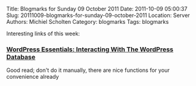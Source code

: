 Title: Blogmarks for Sunday 09 October 2011
Date: 2011-10-09 05:00:37
Slug: 20111009-blogmarks-for-sunday-09-october-2011
Location: Server
Authors: Michiel Scholten
Category: blogmarks
Tags: blogmarks

<p>Interesting links of this week:</p>
<h3><a href="http://wp.smashingmagazine.com/2011/09/21/interacting-with-the-wordpress-database/">WordPress Essentials: Interacting With The WordPress Database</a></h3>
<p>Good read; don't do it manually, there are nice functions for your convenience already</p>

